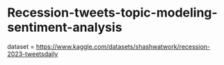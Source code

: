 # Recession-tweets-topic-modeling-sentiment-analysis

dataset = https://www.kaggle.com/datasets/shashwatwork/recession-2023-tweetsdaily
